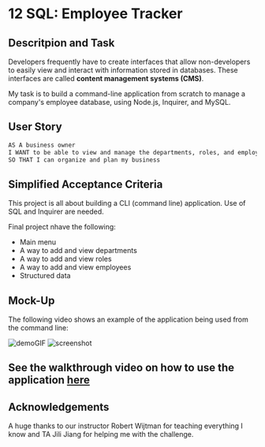# 12 SQL: Employee Tracker

## Descritpion and Task

Developers frequently have to create interfaces that allow non-developers to easily view and interact with information stored in databases. These interfaces are called **content management systems (CMS)**. 

My task is to build a command-line application from scratch to manage a company's employee database, using Node.js, Inquirer, and MySQL.

## User Story

```md
AS A business owner
I WANT to be able to view and manage the departments, roles, and employees in my company
SO THAT I can organize and plan my business
```

## Simplified Acceptance Criteria

This project is all about building a CLI (command line) application. Use of SQL and Inquirer are needed.

Final project nhave the following:
* Main menu
* A way to add and view departments
* A way to add and view roles
* A way to add and view employees
* Structured data

## Mock-Up

The following video shows an example of the application being used from the command line:

![demoGIF](https://user-images.githubusercontent.com/112984208/221454677-dad21220-1cba-44ec-a2a8-3d324d48df62.gif)
![screenshot](https://user-images.githubusercontent.com/112984208/221459275-ccd4c121-2132-47fd-957b-fa61f78b5607.png)

## See the walkthrough video on how to use the application [here](https://drive.google.com/file/d/1amNl4z0Y-hQIDJP3dH5WSLVfzKIsiBIO/view)

## Acknowledgements
A huge thanks to our instructor Robert Wijtman for teaching everything I know and TA Jili Jiang for helping me with the challenge.


